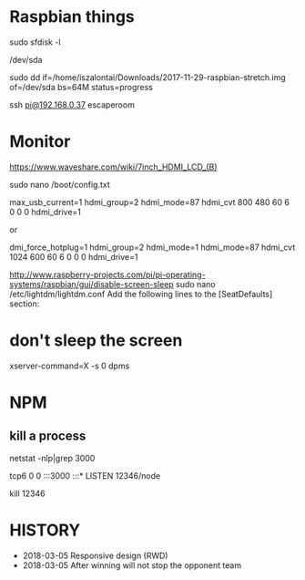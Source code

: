 # Raspbian things

sudo sfdisk -l

/dev/sda

sudo dd if=/home/iszalontai/Downloads/2017-11-29-raspbian-stretch.img of=/dev/sda bs=64M status=progress


ssh pi@192.168.0.37
escaperoom

# Monitor

https://www.waveshare.com/wiki/7inch_HDMI_LCD_(B)

sudo nano /boot/config.txt


max_usb_current=1
hdmi_group=2
hdmi_mode=87
hdmi_cvt 800 480 60 6 0 0 0
hdmi_drive=1

or

dmi_force_hotplug=1
hdmi_group=2
hdmi_mode=1
hdmi_mode=87
hdmi_cvt 1024 600 60 6 0 0 0
hdmi_drive=1


http://www.raspberry-projects.com/pi/pi-operating-systems/raspbian/gui/disable-screen-sleep
sudo nano /etc/lightdm/lightdm.conf
Add the following lines to the [SeatDefaults] section: 

# don't sleep the screen
xserver-command=X -s 0 dpms

# NPM

## kill a process
netstat -nlp|grep 3000

tcp6       0      0 :::3000                 :::*                    LISTEN      12346/node

kill 12346

# HISTORY

* 2018-03-05 Responsive design (RWD)
* 2018-03-05 After winning will not stop the opponent team

